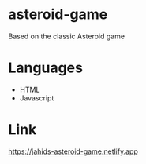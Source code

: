 # asteroid-game

Based on the classic Asteroid game

# Languages

- HTML
- Javascript

# Link

https://jahids-asteroid-game.netlify.app
